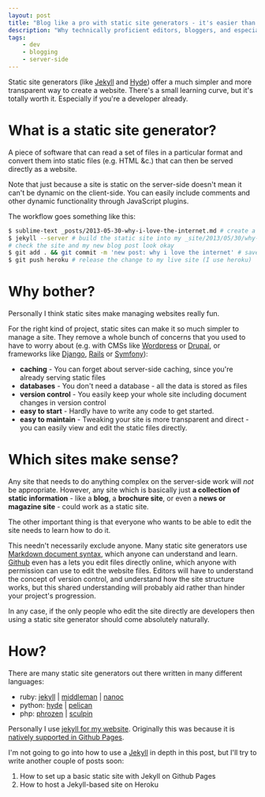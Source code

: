 ```yaml
---
layout: post
title: "Blog like a pro with static site generators - it's easier than you think"
description: "Why technically proficient editors, bloggers, and especially web developers, should all use static site generators for their own sites"
tags:
    - dev
    - blogging
    - server-side
---
```


Static site generators (like [Jekyll](http://jekyllrb.com/) and [Hyde](http://ringce.com/hyde)) offer a much simpler and more transparent way to create a website. There's a small learning curve, but it's totally worth it. Especially if you're a developer already.

What is a static site generator?
===

A piece of software that can read a set of files in a particular format and convert them into static files (e.g. HTML &c.) that can then be served directly as a website.

Note that just because a site is static on the server-side doesn't mean it can't be dynamic on the client-side. You can easily include comments and other dynamic functionality through JavaScript plugins.

The workflow goes something like this:

``` bash
$ sublime-text _posts/2013-05-30-why-i-love-the-internet.md # create a new blog post
$ jekyll --server # build the static site into my _site/2013/05/30/why-i-love-the-internet.html directory and run a test server
# check the site and my new blog post look okay
$ git add . && git commit -m 'new post: why i love the internet' # save it in version control
$ git push heroku # release the change to my live site (I use heroku)
```

Why bother?
===

Personally I think static sites make managing websites really fun.

For the right kind of project, static sites can make it so much simpler to manage a site. They remove a whole bunch of concerns that you used to have to worry about (e.g. with CMSs like [Wordpress](http://wordpress.org/) or [Drupal](http://drupal.org/), or frameworks like [Django](https://www.djangoproject.com/), [Rails](http://rubyonrails.org/) or [Symfony](http://symfony.com/)):

- **caching** - You can forget about server-side caching, since you're already serving static files
- **databases** - You don't need a database - all the data is stored as files
- **version control** - You easily keep your whole site including document changes in version control
- **easy to start** - Hardly have to write any code to get started.
- **easy to maintain** - Tweaking your site is more transparent and direct - you can easily view and edit the static files directly.

Which sites make sense?
===

Any site that needs to do anything complex on the server-side work will *not* be appropriate. However, any site which is basically just **a collection of static information** - like a **blog**, a **brochure site**, or even a **news or magazine site** - could work as a static site.

The other important thing is that everyone who wants to be able to edit the site needs to learn how to do it.

This needn't necessarily exclude anyone. Many static site generators use [Markdown document syntax](http://daringfireball.net/projects/markdown/basics), which anyone can understand and learn. [Github](https://github.com/) even has a lets you edit files directly online, which anyone with permission can use to edit the website files. Editors will have to understand the concept of version control, and understand how the site structure works, but this shared understanding will probably aid rather than hinder your project's progression.

In any case, if the only people who edit the site directly are developers then using a static site generator should come absolutely naturally.

How?
===

There are many static site generators out there written in many different languages:

- ruby: [jekyll](http://jekyllrb.com/) | [middleman](http://middlemanapp.com/) | [nanoc](http://nanoc.ws/)
- python: [hyde](http://ringce.com/hyde) | [pelican](http://getpelican.com/)
- php: [phrozen](http://www.phrozn.info/en/) | [sculpin](https://sculpin.io/)

Personally I use [jekyll for my website](https://github.com/nottrobin/robin-blog). Originally this was because it is [natively supported in Github Pages](https://help.github.com/articles/using-jekyll-with-pages).

I'm not going to go into how to use a [Jekyll](http://jekyllrb.com/) in depth in this post, but I'll try to write another couple of posts soon:

1. How to set up a basic static site with Jekyll on Github Pages
2. How to host a Jekyll-based site on Heroku
